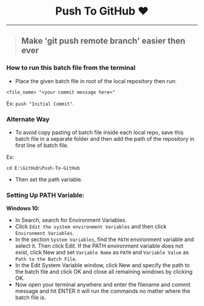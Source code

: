 <h1 align="center">Push To GitHub ❤️</h1> 

<hr>

> ## Make 'git push remote branch' easier then ever

### How to run this batch file from the terminal

- Place the given batch file in root of the local repository then run:

```
<file_name> "<your commit message here>"
```

Ex: `push "Initial Commit"`. 

### Alternate Way

- To avoid copy pasting of batch file inside each local repo, save this batch file in a separate folder and then add the path of the repository in first line of batch file.

Ex:
```
cd E:\GitHub\Push-To-GitHub
```

- Then set the path variable.

### Setting Up PATH Variable:

**Windows 10:**

- In Search, search for Environment Variables.
- Click `Edit the system environment Variables` and then click `Environment Variables`.
- In the section `System Variables`, find the `PATH` environment variable and select it. Then click Edit. If the PATH environment variable does not exist, click New and set `Variable Name` as `PATH` and `Variable Value` as `Path to the Batch File`.
- In the Edit System Variable window, click New and specify the path to the batch file and click OK and close all remaining windows by clicking OK.
- Now open your terminal anywhere and enter the filename and commit message and hit ENTER it will run the commands no matter where the batch file is.